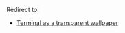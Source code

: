 Redirect to:

*   [Terminal as a transparent wallpaper](/index.php/Terminal_as_a_transparent_wallpaper "Terminal as a transparent wallpaper")